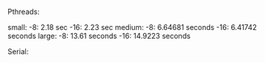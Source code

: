 Pthreads:

small: -8:  2.18 sec
       -16: 2.23 sec
medium: -8: 6.64681 seconds
        -16: 6.41742 seconds
large:  -8: 13.61 seconds
        -16: 14.9223 seconds

Serial:
